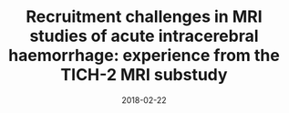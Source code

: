 ---
title: "Recruitment challenges in MRI studies of acute intracerebral haemorrhage: experience from the TICH-2 MRI substudy"
collection: publications-abstract
permalink: 
excerpt:
date: 2018-02-22
presentation_type: Poster
venue: 'European Stroke Organization Conference'
paperurl:
citation: '<b>Pszczolkowski, S.</b>, Bath, P.M., Sprigg, N., Dineen, R.A., 2018, February. &quot;Recruitment challenges in MRI studies of acute intracerebral haemorrhage: experience from the TICH-2 MRI substudy&quot; <i>In European Stroke Organization Conference</i>'
---